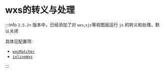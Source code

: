 # wxs的转义与处理

:::info
`2.5.2+` 版本中，已经添加了对 `wxs`,`sjs`等视图层运行 `js` 的转义和处理，默认关闭

具体见配置项:

- [`wxsMatcher`](/docs/api/interfaces/UserDefinedOptions#wxsmatcher)
- [`inlineWxs`](/docs/api/interfaces/UserDefinedOptions#inlinewxs)

:::
